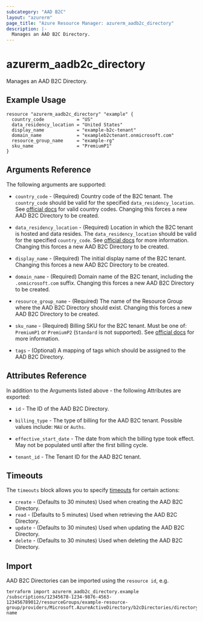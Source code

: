 ```yaml
---
subcategory: "AAD B2C"
layout: "azurerm"
page_title: "Azure Resource Manager: azurerm_aadb2c_directory"
description: |-
  Manages an AAD B2C Directory.
---
```


# azurerm_aadb2c_directory

Manages an AAD B2C Directory.

## Example Usage

```hcl
resource "azurerm_aadb2c_directory" "example" {
  country_code            = "US"
  data_residency_location = "United States"
  display_name            = "example-b2c-tenant"
  domain_name             = "exampleb2ctenant.onmicrosoft.com"
  resource_group_name     = "example-rg"
  sku_name                = "PremiumP1"
}
```

## Arguments Reference

The following arguments are supported:

* `country_code` - (Required) Country code of the B2C tenant. The `country_code` should be valid for the specified `data_residency_location`. See [official docs](https://aka.ms/B2CDataResidency) for valid country codes. Changing this forces a new AAD B2C Directory to be created.

* `data_residency_location` - (Required) Location in which the B2C tenant is hosted and data resides. The `data_residency_location` should be valid for the specified `country_code`. See [official docs](https://aka.ms/B2CDataResidenc) for more information. Changing this forces a new AAD B2C Directory to be created.

* `display_name` - (Required) The initial display name of the B2C tenant. Changing this forces a new AAD B2C Directory to be created.

* `domain_name` - (Required) Domain name of the B2C tenant, including the `.onmicrosoft.com` suffix. Changing this forces a new AAD B2C Directory to be created.

* `resource_group_name` - (Required) The name of the Resource Group where the AAD B2C Directory should exist. Changing this forces a new AAD B2C Directory to be created.

* `sku_name` - (Required) Billing SKU for the B2C tenant. Must be one of: `PremiumP1` or `PremiumP2` (`Standard` is not supported). See [official docs](https://aka.ms/b2cBilling) for more information.

* `tags` - (Optional) A mapping of tags which should be assigned to the AAD B2C Directory.

## Attributes Reference

In addition to the Arguments listed above - the following Attributes are exported: 

* `id` - The ID of the AAD B2C Directory.

* `billing_type` - The type of billing for the AAD B2C tenant. Possible values include: `MAU` or `Auths`.

* `effective_start_date` - The date from which the billing type took effect. May not be populated until after the first billing cycle.

* `tenant_id` - The Tenant ID for the AAD B2C tenant.

## Timeouts

The `timeouts` block allows you to specify [timeouts](https://www.terraform.io/docs/configuration/resources.html#timeouts) for certain actions:

* `create` - (Defaults to 30 minutes) Used when creating the AAD B2C Directory.
* `read` - (Defaults to 5 minutes) Used when retrieving the AAD B2C Directory.
* `update` - (Defaults to 30 minutes) Used when updating the AAD B2C Directory.
* `delete` - (Defaults to 30 minutes) Used when deleting the AAD B2C Directory.

## Import

AAD B2C Directories can be imported using the `resource id`, e.g.

```shell
terraform import azurerm_aadb2c_directory.example /subscriptions/12345678-1234-9876-4563-123456789012/resourceGroups/example-resource-group/providers/Microsoft.AzureActiveDirectory/b2cDirectories/directory-name
```
